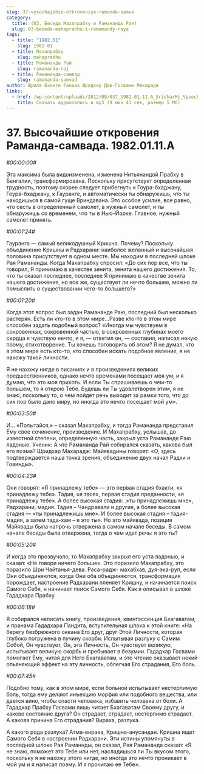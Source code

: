 ```yaml
---
slug: 37-vysochajshie-otkroveniya-ramanda-samva
category:
  title: (03. Беседа Махапрабху и Рамананды Рая)
  slug: 03-beseda-mahaprabhu-i-ramamandy-raya
tags:
  - title: "1982.01"
    slug: 1982-01
  - title: Махапрабху
    slug: mahaprabhu
  - title: Рамананда Рай
    slug: ramananda-raj
  - title: Рамананда-самвад
    slug: ramananda-samvad
author: Шрила Бхакти Ракшак Шридхар Дев-Госвами Махарадж
links:
  - href: /wp-content/uploads/2012/08/037_1982.01.11.A_SridharMj_Vysochayshie_otkroveniya_Ramananda_samvada.mp3
    title: Скачать аудиозапись в mp3 (9 мин 43 сек, размер 5 Мб)
---
```


# 37. Высочайшие откровения Раманда-самвада. 1982.01.11.А

*#00:00:00#*

Эта максима была видоизменена, изменена Нитьянандой Прабху в Бенгалии, трансформирована. Поскольку присутствует определенная трудность, поэтому скорее следует прибегнуть к Гоура-бхаджану, Гоура-бхаджану, к Гауранге, и автоматически ты обнаружишь, что ты находишься в самой гуще Вриндавана. Это особое усилие, все равно, что сесть в определенный самолет, в нужный самолет, и ты обнаружишь со временем, что ты в Нью-Йорке. Главное, нужный самолет принять.

*#00:01:24#*

Гауранга — самый великодушный Кришна. Почему? Поскольку объединение Кришны и Радхарани: наиболее желанный и высочайшая половина присутствует в одном месте. Мы находим в последней шлоке Рая Рамананды. Когда Махапрабху спросил: «До сих пор все, что ты говорил, Я принимаю в качестве зенита, зенита нашего достижения. То, что ты сказал последнее, последнее Я принимаю в качестве зенита нашего достижения, но все же, существует ли нечто большее, можно ли помыслить о существовании чего-то большего?»

*#00:01:20#*

Когда этот вопрос был задан Рамананде Раю, последний был несколько растерян. Есть ли кто-то в этом мире…Разве кто-то в этом мире способен задать подобный вопрос? «Иногда мы чувствуем в сокровенных, сокровенной частью, в сокровенных глубинах моего сердца я чувствую нечто, и я, — ответил он, — составил, написал некую поэму, стихотворение. Ты хочешь поговорить об этом? Я не думал, что в этом мире есть кто-то, кто способен искать подобное явление, я не нахожу такой личности.

Я не нахожу нигде в писаниях и в произведениях великих предшественников, однако нечто временами посещает моя ум, и я думаю, что это моя прихоть. И если Ты спрашиваешь о чем-то большем, то я открою Тебе. Будешь ли Ты удовлетворен этим, я не знаю, поскольку то, о чем пойдет речь выходит за рамки того, что до сих пор было дано миру, но иногда это нечто посещает мой ум».

*#00:03:50#*

И… «Попытайся,» – сказал Махапрабху, и тогда Рамананда представил Ему свое сочинение, произведение. И Махапрабху, услышав, до известной степени, определенную часть, закрыл уста Рамананде Раю ладонью. Ученик: А что Рамананда Рай собирался сказать, какова был его поэма? Шридхар Махарадж: Майявадины говорят: «О, здесь подтверждается наша точка зрения, объединение двух начал Радхи и Говинды».

*#00:04:23#*

Они говорят: «Я принадлежу тебе» — это первая стадия бхакти, «я принадлежу тебе». Тадия, «я твоя», первая стадия преданности, «я принадлежу тебе». А более высокая стадия: .»ты принадлежишь мне», Радхарани, мадия. Тадия – Чандравали и другие, а более высокая стадия — «ты принадлежишь мне». И более высокая стадия – тадия-мадия, а затем тада-хам – я это ты». Но это майявада, позиция Майявады была напрочь отвержена в самом начале беседы. В самом начале беседы была отвержена, тогда о чем идет речь: я это ты?

*#00:05:20#*

И когда это прозвучало, то Махапрабху закрыл его уста ладонью, и сказал: «Не говори ничего больше». Это поразило Махапрабху, это поразило Шри Чайтанья-дева. Раса-радж- махабхав, дуя-эка-руп, если Они объединяются, когда Они оба объединяются, трансформация порождает, настроение Радхарани пленяет Кришну, и начинается поиск Самого Себя, н начинает поиск Самого Себя. Как я описывал в шлоке Гададхара Прабху.

*#00:06:18#*

Я собирался написать книгу, произведения, квинтэссенция Бхагаватам, и пранама Гададхара Пандита, вступительная шлока к этой книге: «На берегу безбрежного океана Его друг, друг Этой Личности, которая глубоко погружена в пучину скорби. Испытывая разлуку с Самим Собой, Он чувствует, Он, эта Личность, Он чувствует великую, испытывает великую скорбь и пребывает в безумии. Гададхар Госвами помогает Ему, читая для Него Бхагаватам, и это чтение оказывает некий опьяняющий эффект на эту личность, облегчая Его страдания, Его боль.

*#00:07:45#*

Подобно тому, как в этом мире, если больной испытывает нестерпимую боль, тогда ему делают инъекцию морфия или подобного вещества, или дается вино, чтобы спасти человека, избавить человека от боли. А Гададхар Прабху Госвами лишь читает Бхагаватам Своему другу, и каково состояние друга? Он страдает, страдает, нестерпимо страдает. А какова причина Его страдания? Вираха, разлука.

А какого рода разлука? Атма-вираха, Кришна-анусандан. Кришна ищет Самого Себя в настроении Радхарани. Эти истины упомянуты в последней шлоке Рая Раманнды, он сказал, Рая Рамананда сказал: «Я не знаю, поможет это Тебе или нет, насладишься ли Ты вкусом этого, поскольку я не нахожу этого нигде, но иногда это нечто проникает в мой ум и я написал поэму. И я прочитаю ее Тебе».

